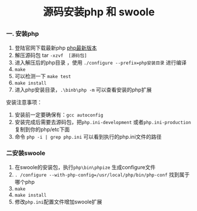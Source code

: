 # <p align="center">源码安装php 和 swoole</p>
### 一. 安装php
1. 登陆官网下载最新php  [php最新版本](http://www.php.net/)
2. 解压源码包 tar `-xzvf  [源码包]`
3. 进入解压后的php目录 ，使用 `./configure --prefix=php安装目录` 进行编译
4. `make`
5.  可以检测一下 `make test`
6.  `make install`
7.  进入php安装目录，`.\binb\php -m` 可以查看安装的php扩展


安装注意事项：
1. 安装前一定要确保有：`gcc autoconfig`
2. 安装完成后需要去源码包，把`php.ini-development` 或者`php.ini-production` 复制到你的php/etc下面
3. 命令 `php -i | grep php.ini` 可以看到执行的php.ini文件的路径



### 二安装swoole
1. 在swoole的安装包，执行`php\bin\phpize` 生成configure文件
2. `. /configure --with-php-config=/usr/local/php/bin/php-conf` 找到属于哪个php
3. `make`
4. `make install`
5. 修改`php.ini`配置文件增加swoole扩展


